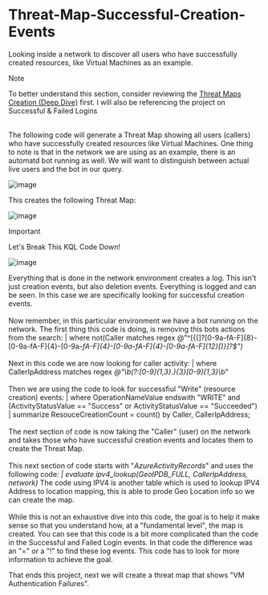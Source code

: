 # Threat-Map-Successful-Creation-Events
Looking inside a network to discover all users who have successfully created resources, like Virtual Machines as an example.

> [!note]
> To better understand this section, consider reviewing the [Threat Maps Creation (Deep Dive)](https://github.com/LCJones73/Threat-Maps-Creating-Deep-Dive) first. I will also be referencing the project on Successful & Failed Logins<BR><BR>

The following code will generate a Threat Map showing all users (callers) who have successfully created resources like Virtual Machines. One thing to note is that in the network we are using as an example, there is an automatd bot running as well. We will want to distinguish between actual live users and the bot in our query.

![image](https://github.com/user-attachments/assets/f7a44568-046d-4c35-a929-ed9bf5d48b41)

This creates the following Threat Map:

![image](https://github.com/user-attachments/assets/34e3a1d3-f542-4bec-ae47-7d1424e0479d)

> [!IMPORTANT]
> Let's Break This KQL Code Down!
>
> ![image](https://github.com/user-attachments/assets/3145b6a4-3d2e-4565-85ba-ab247bcdd31b)
>
> Everything that is done in the network environment creates a log. This isn't just creation events, but also deletion events. Everything is logged and can be seen. In this case we are specifically looking for successful creation events.<BR><BR>
> Now remember, in this particular environment we have a bot running on the network. The first thing this code is doing, is removing this bots actions from the search: | where not(Caller matches regex @"^[{(]?[0-9a-fA-F]{8}-[0-9a-fA-F]{4}-[0-9a-_fA-F]{4}-[0-9a-fA-F]{4}-[0-9a-fA-F]{12}[)}]?$")_<BR><BR>
> Next in this code we are now looking for caller activity: | where CallerIpAddress matches regex _@"\b(?:[0-9]{1,3}\.){3}[0-9]{1,3}\b_"<BR><BR>
> Then we are using the code to look for successfiul "Write" (resource creation) events: | where OperationNameValue endswith "WRITE" and (ActivityStatusValue == "Success" or ActivityStatusValue == "Succeeded")
| summarize ResouceCreationCount = count() by Caller, CallerIpAddress;<BR><BR>
> The next section of code is now taking the "Caller" (user) on the network and takes those who have successful creation events and locates them to create the Threat Map.<BR><BR>
> This next section of code starts with "_AzureActivityRecords_" and uses the following code: _| evaluate ipv4_lookup(GeoIPDB_FULL, CallerIpAddress, network)_
>The code using IPV4 is another table which is used to lookup IPV4 Address to location mapping, this is able to prode Geo Location info so we can create the map.<BR><BR>
> While this is not an exhaustive dive into this code, the goal is to help it make sense so that you understand how, at a "fundamental level", the map is created. You can see that this code is a bit more complicated than the code in the Successful and Failed Login events. In that code the difference was an "=" or a "!" to find these log events. This code has to look for more information to achieve the goal.
>
> That ends this project, next we will create a threat map that shows "VM Authentication Failures".
